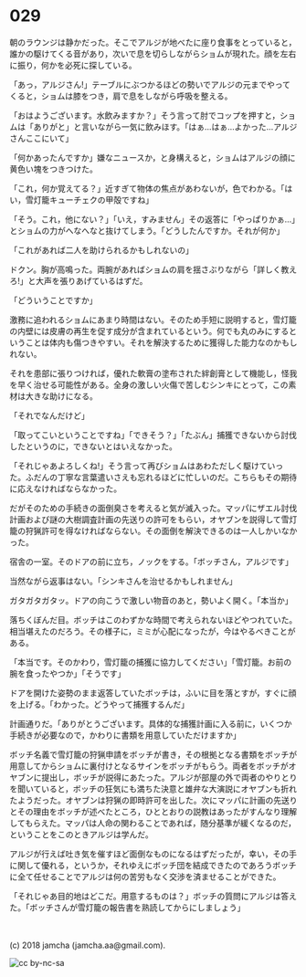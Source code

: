 # 029

朝のラウンジは静かだった。そこでアルジが地べたに座り食事をとっていると，誰かの駆けてくる音があり，次いで息を切らしながらショムが現れた。顔を左右に振り，何かを必死に探している。  

「あっ，アルジさん!」テーブルにぶつかるほどの勢いでアルジの元までやってくると，ショムは膝をつき，肩で息をしながら呼吸を整える。  

「おはようございます。水飲みますか？」そう言って肘でコップを押すと，ショムは「ありがと」と言いながら一気に飲みほす。「はぁ…はぁ…よかった…アルジさんここにいて」  

「何かあったんですか」嫌なニュースか，と身構えると，ショムはアルジの顔に黄色い塊をつきつけた。  

「これ，何か覚えてる？」近すぎて物体の焦点があわないが，色でわかる。「はい，雪灯籠キューチェクの甲殻ですね」  

「そう。これ，他にない？」「いえ，すみません」その返答に「やっぱりかぁ…」とショムの力がへなへなと抜けてしまう。「どうしたんですか。それが何か」  

「これがあれば二人を助けられるかもしれないの」  

ドクン。胸が高鳴った。両腕があればショムの肩を揺さぶりながら「詳しく教えろ!」と大声を張りあげているはずだ。  

「どういうことですか」  

激務に追われるショムにあまり時間はない。そのため手短に説明すると，雪灯籠の内壁には皮膚の再生を促す成分が含まれているという。何でも丸のみにするということは体内も傷つきやすい。それを解決するために獲得した能力なのかもしれない。  

それを患部に張りつければ，優れた軟膏の塗布された絆創膏として機能し，怪我を早く治せる可能性がある。全身の激しい火傷で苦しむシンキにとって，この素材は大きな助けになる。  

「それでなんだけど」  

「取ってこいということですね」「できそう？」「たぶん」捕獲できないから討伐したというのに，できないとはいえなかった。  

「それじゃあよろしくね!」そう言って再びショムはあわただしく駆けていった。ふだんの丁寧な言葉遣いさえも忘れるほどに忙しいのだ。こちらもその期待に応えなければならなかった。  

だがそのための手続きの面倒臭さを考えると気が滅入った。マッパにザエル討伐計画および謎の大樹調査計画の先送りの許可をもらい，オヤブンを説得して雪灯籠の狩猟許可を得なければならない。その面倒を解決できるのは一人しかいなかった。  

宿舎の一室。そのドアの前に立ち，ノックをする。「ボッチさん，アルジです」  

当然ながら返事はない。「シンキさんを治せるかもしれません」  

ガタガタガタッ。ドアの向こうで激しい物音のあと，勢いよく開く。「本当か」  

落ちくぼんだ目。ボッチはこのわずかな時間で考えられないほどやつれていた。相当堪えたのだろう。その様子に，ミミが心配になったが，今はやるべきことがある。  

「本当です。そのかわり，雪灯籠の捕獲に協力してください」「雪灯籠。お前の腕を食ったやつか」「そうです」  

ドアを開けた姿勢のまま返答していたボッチは，ふいに目を落とすが，すぐに顔を上げる。「わかった。どうやって捕獲するんだ」  

計画通りだ。「ありがとうございます。具体的な捕獲計画に入る前に，いくつか手続きが必要なので，かわりに書類を用意していただけますか」  

ボッチ名義で雪灯籠の狩猟申請をボッチが書き，その根拠となる書類をボッチが用意してからショムに裏付けとなるサインをボッチがもらう。両者をボッチがオヤブンに提出し，ボッチが説得にあたった。アルジが部屋の外で両者のやりとりを聞いていると，ボッチの狂気にも満ちた決意と雄弁な大演説にオヤブンも折れたようだった。オヤブンは狩猟の即時許可を出した。次にマッパに計画の先送りとその理由をボッチが述べたところ，ひととおりの説教はあったがすんなり理解してもらえた。マッパは人命の関わることであれば，随分基準が緩くなるのだ，ということをこのときアルジは学んだ。  

アルジが行えば吐き気を催すほど面倒なものになるはずだったが，幸い，その手に関して優れる，というか，それゆえにボッチ団を結成できたのであろうボッチに全て任せることでアルジは何の苦労もなく交渉を済ませることができた。  

「それじゃあ目的地はどこだ。用意するものは？」ボッチの質問にアルジは答えた。「ボッチさんが雪灯籠の報告書を熟読してからにしましょう」  

<br>  
<br>  
(c) 2018 jamcha (jamcha.aa@gmail.com).  

![cc by-nc-sa](http://i.creativecommons.org/l/by-nc-sa/4.0/88x31.png)
